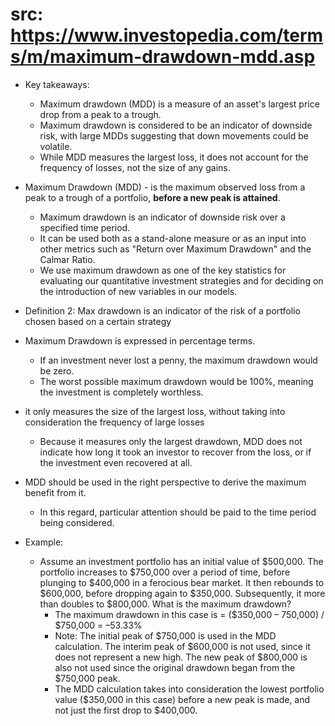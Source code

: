 # src: https://www.investopedia.com/terms/m/maximum-drawdown-mdd.asp

- Key takeaways:
    - Maximum drawdown (MDD) is a measure of an asset's largest price drop from a peak to a trough.
    - Maximum drawdown is considered to be an indicator of downside risk, with large MDDs suggesting that down movements could be volatile.
    - While MDD measures the largest loss, it does not account for the frequency of losses, not the size of any gains.

- Maximum Drawdown (MDD) - is the maximum observed loss from a peak to a trough of a portfolio, **before a new peak is attained**.
    - Maximum drawdown is an indicator of downside risk over a specified time period.
    - It can be used both as a stand-alone measure or as an input into other metrics such as "Return over Maximum Drawdown" and the Calmar Ratio. 
    - We use maximum drawdown as one of the key statistics for evaluating our quantitative investment strategies and for deciding on the introduction of new variables in our models.

- Definition 2: Max drawdown is an indicator of the risk of a portfolio chosen based on a certain strategy

- Maximum Drawdown is expressed in percentage terms.
    - If an investment never lost a penny, the maximum drawdown would be zero.
    - The worst possible maximum drawdown would be 100%, meaning the investment is completely worthless.

- it only measures the size of the largest loss, without taking into consideration the frequency of large losses
    - Because it measures only the largest drawdown, MDD does not indicate how long it took an investor to recover from the loss, or if the investment even recovered at all.

- MDD should be used in the right perspective to derive the maximum benefit from it.
    - In this regard, particular attention should be paid to the time period being considered.

- Example:
    - Assume an investment portfolio has an initial value of $500,000.
    The portfolio increases to $750,000 over a period of time, before plunging to $400,000 in a ferocious bear market.
    It then rebounds to $600,000, before dropping again to $350,000.
    Subsequently, it more than doubles to $800,000. What is the maximum drawdown?
        - The maximum drawdown in this case is = ($350,000 – 750,000) / $750,000 = –53.33%
        - Note: The initial peak of $750,000 is used in the MDD calculation. The interim peak of $600,000 is not used, since it does not represent a new high. The new peak of $800,000 is also not used since the original drawdown began from the $750,000 peak.
        - The MDD calculation takes into consideration the lowest portfolio value ($350,000 in this case) before a new peak is made, and not just the first drop to $400,000.
